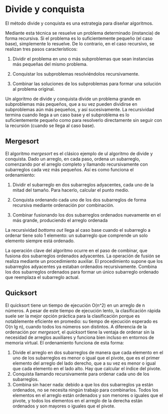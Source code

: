 # Divide y conquista

El método divide y conquista es una estrategia para diseñar algoritmos.

Mediante esta técnica se resuelve un problema determinado (instancia) de forma recursiva. Si el problema es lo suficientemente pequeño (el caso base), simplemente lo resuelve. De lo contrario, en el caso recursivo, se realizan tres pasos característicos:

1. Dividir el problema en uno o más subproblemas que sean instancias más pequeñas del mismo problema.

2. Conquistar los subproblemas resolviéndolos recursivamente.

3. Combinar las soluciones de los subproblemas para formar una solución al problema original.

Un algoritmo de divide y conquista divide un problema grande en subproblemas más pequeños, que a su vez pueden dividirse en subproblemas aún más pequeños, y así sucesivamente. La recursividad termina cuando llega a un caso base y el subproblema es lo suficientemente pequeño como para resolverlo directamente sin seguir con la recursión (cuando se llega al caso base).

<!--
## Recurrencia

Para analizar algoritmos recursivos de divide y conquista, necesitamos algunas herramientas matemáticas, por ejemplo saber qué es una recurrencia. Una recurrencia es una ecuación que describe una función en términos de su valor en otros argumentos, normalmente más pequeños. Las recurrencias van de la mano con el método divide y conquista porque brindan una forma natural de caracterizar matemáticamente los tiempos de ejecución de los algoritmos recursivos.

La forma general de una recurrencia es una ecuación o desigualdad que describe una función sobre números enteros o reales utilizando la función misma. Contiene dos o más casos, según el argumento. Si un caso implica la invocación recursiva de la función en diferentes entradas (normalmente más pequeñas), es un caso recursivo. Si un caso no implica una invocación recursiva, es un caso base. Puede haber cero, una o muchas funciones que satisfagan la declaración de recurrencia. La recurrencia está bien definida si hay al menos una función que la satisface, y mal definida en caso contrario.

-->

## Mergesort

El algoritmo _mergesort_ es el clásico ejemplo de ul algoritmo de divide y conquista. Dado un arreglo, en cada paso, ordena un subarreglo, comenzando por el arreglo completo y llamando recursivamente con subarreglos cada vez más pequeños. Así es como funciona el ordenamiento:

1. Dividir el subarreglo en dos subarreglos adyacentes, cada uno de la mitad del tamaño. Para hacerlo, calcular el punto medio.

2. Conquista ordenando cada uno de los dos subarreglos de forma recursiva mediante ordenación por combinación.

3. Combinar fusionando los dos subarreglos ordenados nuevamente en el más grande, produciendo el arreglo ordenada

La recursividad _bottoms out_ llega al caso base cuando el subarreglo a ordenar tiene solo 1 elemento: un subarreglo que comprende un solo elemento siempre está ordenado. 

La operación clave del algoritmo ocurre en el paso de combinar, que fusiona dos subarreglos ordenados adyacentes. La operación de fusión se realiza mediante un procedimiento auxiliar. El procedimiento supone que los subarreglos adyacentes ya estaban ordenados recursivamente. Combina los dos subarreglos ordenados para formar un único subarreglo ordenado que reemplaza el subarreglo actual.

## Quicksort

El quicksort tiene un tiempo de ejecución O(n^2) en un arreglo de n números. A pesar de este tiempo de ejecución lento, la clasificación rápida suele ser la mejor opción práctica para la clasificación porque es notablemente eficiente en promedio: su tiempo de ejecución esperado es O(n lg n), cuando todos los números son distintos. A diferencia de la ordenación por _mergesort_, el _quicksort_ tiene la ventaja de ordenar sin la necesidad de arreglos auxiliares y funciona bien incluso en entornos de memoria virtual. El ordenamiento funciona de esta forma:

1. Divide el arreglo en dos subarreglos de manera que cada elemento en el uno de los subarreglos es menor o igual que el pivote, que es el primer elemento del arreglo del lado derecho, que a su vez es menor o igual que cada elemento en el lado alto. Hay que calcular el índice del pivote.
2. Conquista llamando recursivamente para ordenar cada uno de los subarreglos.
3. Combina sin hacer nada: debido a que los dos subarreglos ya están ordenados, no se necesita ningún trabajo para combinarlos. Todos los elementos en el arreglo están ordenados y son menores o iguales que el pivote, y todos los elementos en el arreglo de la derecha están ordenados y son mayores o iguales que el pivote.


